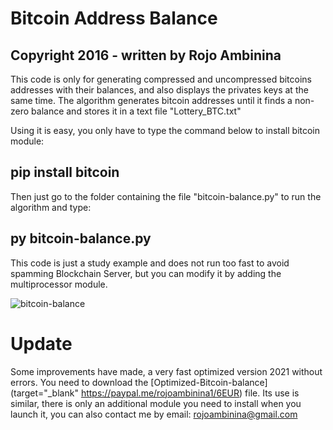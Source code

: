 # Bitcoin Address Balance
## Copyright 2016 - written by Rojo Ambinina

This code is only for generating compressed and uncompressed bitcoins addresses with their balances, and also displays the privates keys at the same time. The algorithm generates bitcoin addresses until it finds a non-zero balance and stores it in a text file "Lottery_BTC.txt"

Using it is easy, you only have to type the command below to install bitcoin module:

## pip install bitcoin

Then just go to the folder containing the file "bitcoin-balance.py" to run the algorithm and type:

## py bitcoin-balance.py

This code is just a study example and does not run too fast to avoid spamming Blockchain Server, but you can modify it by adding the multiprocessor module.


![bitcoin-balance](https://user-images.githubusercontent.com/89576432/130980323-39946a4e-a589-4061-b914-29adff918349.jpg)

# Update

Some improvements have made, a very fast optimized version 2021 without errors.
You need to download the [Optimized-Bitcoin-balance](target="_blank" https://paypal.me/rojoambinina1/6EUR) file. Its use is similar, there is only an additional module you need to install when you launch it, you can also contact me by email: rojoambinina@gmail.com
